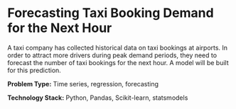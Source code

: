 # Forecasting Taxi Booking Demand for the Next Hour
A taxi company has collected historical data on taxi bookings at airports.
In order to attract more drivers during peak demand periods, they need to forecast the number of taxi bookings for the next hour.
A model will be built for this prediction.

__Problem Type:__ Time series, regression, forecasting

__Technology Stack:__ Python, Pandas, Scikit-learn, statsmodels
